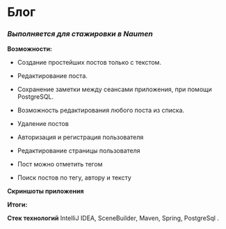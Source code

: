 # **Блог**
### _Выполняется для стажировки в Naumen_

**Возможности:**

- Создание простейших постов только с текстом. 

- Редактирование поста. 

- Сохранение заметки между сеансами приложения, при помощи PostgreSQL.

- Возможность редактирования любого поста из списка.

- Удаление постов  

- Авторизация и регистрация пользователя 

- Редактирование страницы пользователя

- Пост можно отметить тегом

- Поиск постов по тегу, автору и тексту

**Скриншоты приложения**

**Итоги:**

**Стек технологий**
IntelliJ IDEA, SceneBuilder, Maven, Spring, PostgreSql .
